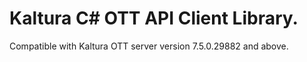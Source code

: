# Kaltura C# OTT API Client Library.
Compatible with Kaltura OTT server version 7.5.0.29882 and above.
